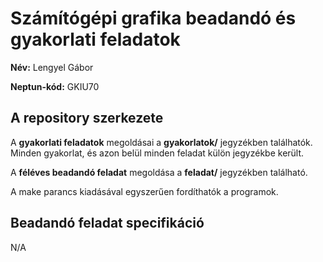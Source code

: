 # Számítógépi grafika beadandó és gyakorlati feladatok

**Név:** Lengyel Gábor

**Neptun-kód:** GKIU70

## A repository szerkezete

A **gyakorlati feladatok** megoldásai a **gyakorlatok/** jegyzékben találhatók. Minden gyakorlat, és azon belül minden feladat külön jegyzékbe került.

A **féléves beadandó feladat** megoldása a **feladat/** jegyzékben található.

A make parancs kiadásával egyszerűen fordíthatók a programok.

## Beadandó feladat specifikáció

N/A
